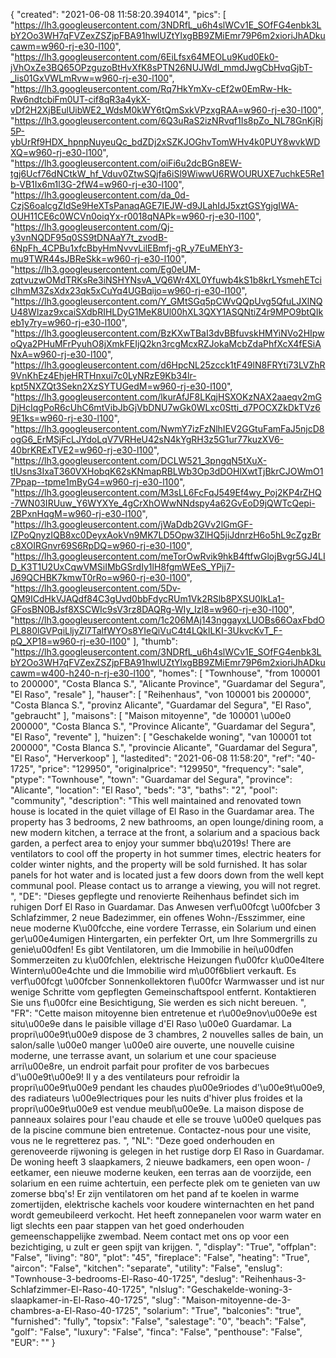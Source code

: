 {
"created": "2021-06-08 11:58:20.394014",
"pics": [
"https://lh3.googleusercontent.com/3NDRfL_u6h4slWCv1E_SOfFG4enbk3LbY2Oo3WH7qFVZexZSZjpFBA91hwlUZtYlxgBB9ZMiEmr79P6m2xioriJhADkucawm=w960-rj-e30-l100",
"https://lh3.googleusercontent.com/6EiLfsx64MEOLu9Kud0Ek0-jVhOxZe3BQ65OPzguzoBtHvXfK8sPTN26NUJWdI_mmdJwgCbHvqGjbT-_lis01GxVWLmRvw=w960-rj-e30-l100",
"https://lh3.googleusercontent.com/Rq7HkYmXv-cEf2w0EmRw-Hk-Rw6ndtcbiFm0UT-cif8qR3a4ykX-vDf2H2XjBEulUibWE2_WdsM0kWY6tQmSxkVPzxgRAA=w960-rj-e30-l100",
"https://lh3.googleusercontent.com/6Q3uRaS2izNRvqf1Is8pZo_NL78GnKjRj5P-ybUrRf9HDX_hpnpNuyeuQc_bdZDj2xSZKJOGhvTomWHv4k0PUY8wvkWDXQ=w960-rj-e30-l100",
"https://lh3.googleusercontent.com/oiFi6u2dcBGn8EW-tgj6Ucf76dNCtkW_hf_Vduv0ZtwSQjfa6iSl9WiwwU6RWOURUXE7uchkE5Re1b-VB1Ix6m1l3G-2fW4=w960-rj-e30-l100",
"https://lh3.googleusercontent.com/da_0d-CzjS6oalcgZIdSe9HeXTsPanaqAGE7IEJW-d9JLahIdJ5xztGSYgjgIWA-OUH11CE6c0WCVn0oiqYx-r0018qNAPk=w960-rj-e30-l100",
"https://lh3.googleusercontent.com/Qj-y3vnNQDF95q0SS9tDNAaY7t_zvodB-6NpFh_4CPBu1xfcBbyHmNvvvLilEBmfj-gR_y7EuMEhY3-mu9TWR44sJBReSkk=w960-rj-e30-l100",
"https://lh3.googleusercontent.com/Eg0eUM-zqtvuzwOMdTRKsRe3iNSHYNsvA_VQ6Wr4XL0Yfuwb4kS1b8krLYsmehETciclhmM3ZsXdx23qk5xCuYq4UGBqijo=w960-rj-e30-l100",
"https://lh3.googleusercontent.com/Y_GMtSGq5pCWvQQpUvg5QfuLJXlNQU48Wlzaz9xcaiSXdbRIHLDyG1MeK8Ul00hXL3QXY1ASQNtiZ4r9MPO9btQIkeb1y7ry=w960-rj-e30-l100",
"https://lh3.googleusercontent.com/BzKXwTBaI3dvBBfuvskHMYiNVo2HIpwoQya2PHuMFrPyuhO8jXmkFEIjQ2kn3rcgMcxRZJokaMcbZdaPhfXcX4fESiANxA=w960-rj-e30-l100",
"https://lh3.googleusercontent.com/d6HpcNL25zcck1tF49lN8FRYti73LVZhR9VnKhEz4EhjeHRTHnxui7c0LyNRzE9Kb34lr-kpt5NXZQt3Sekn2XzSYTUGedM=w960-rj-e30-l100",
"https://lh3.googleusercontent.com/lkurAfJF8LKqjHSXOKzNAX2aaeqv2mGDjHcIqgPoR6cUhC6mtVibJbGjVbDNU7wGk0WLxc0Stti_d7POCXZkDkTVz69E1ks=w960-rj-e30-l100",
"https://lh3.googleusercontent.com/NwmY7izFzNlhIEV2GGtuFamFaJ5njcD8ogG6_ErMSjFcLJYdoLqV7VRHeU42sN4kYgRH3z5G1ur77kuzXV6-40brKRExTVE2=w960-rj-e30-l100",
"https://lh3.googleusercontent.com/DCLW521_3pngqN5tXuX-tIUsns3IxaT360VXHobqK62sKNmapRBLWb3Op3dDOHlXwtTjBkrCJOWmO17Ppap--tpme1mByG4=w960-rj-e30-l100",
"https://lh3.googleusercontent.com/M3sLL6FcFqJ549Ef4wy_Poj2KP4rZHQ-7WN03IRUuw_Y6WYXYe_4gCrXhOWwNNdspy4a62GvEoD9jQWTcQepi-2BPxnHqgM=w960-rj-e30-l100",
"https://lh3.googleusercontent.com/jWaDdb2GVv2lGmGF-IZPoQnyzIQB8xc0DeyxAokVn9MK7LD5Opw3ZlHQ5jiJdnrzH6o5hL9cZgzBrc8XOIRGnvr69S6RpDQ=w960-rj-e30-l100",
"https://lh3.googleusercontent.com/meTorOwRvik9hkB4ftfwGlojBvgr5GJ4LID_K3T1U2UxCqwVMSiIMbGSrdIy1lH8fgmWEeS_YPjj7-J69QCHBK7kmwT0rRo=w960-rj-e30-l100",
"https://lh3.googleusercontent.com/5Dv-QM9ICdHkVJAQdf84C3gUvd0bbFdycRUm1Vk2RSlb8PXSU0IkLa1-GFosBN0BJsf8XSCWIc9sV3rz8DAQRg-WIy_Izl8=w960-rj-e30-l100",
"https://lh3.googleusercontent.com/1c206MAj143nggayxLUOBs66OaxFbdOPL880lGVPqiLljyZl7TalfWYOs8YIeQiVuC4t4LQkILKI-3UkvcKvT_F-pQ_XP18=w960-rj-e30-l100"
],
"thumb": "https://lh3.googleusercontent.com/3NDRfL_u6h4slWCv1E_SOfFG4enbk3LbY2Oo3WH7qFVZexZSZjpFBA91hwlUZtYlxgBB9ZMiEmr79P6m2xioriJhADkucawm=w400-h240-n-rj-e30-l100",
"homes": [
"Townhouse",
"from 100001 to 200000",
"Costa Blanca S.",
"Alicante Province",
"Guardamar del Segura",
"El Raso",
"resale"
],
"hauser": [
"Reihenhaus",
"von 100001 bis 200000",
"Costa Blanca S.",
"provinz Alicante",
"Guardamar del Segura",
"El Raso",
"gebraucht"
],
"maisons": [
"Maison mitoyenne",
"de 100001 \u00e0 200000",
"Costa Blanca S.",
"Province Alicante",
"Guardamar del Segura",
"El Raso",
"revente"
],
"huizen": [
"Geschakelde woning",
"van 100001 tot 200000",
"Costa Blanca S.",
"provincie Alicante",
"Guardamar del Segura",
"El Raso",
"Herverkoop"
],
"lastedited": "2021-06-08 11:58:20",
"ref": "40-1725",
"price": "129950",
"originalprice": "129950",
"frequency": "sale",
"ptype": "Townhouse",
"town": "Guardamar del Segura",
"province": "Alicante",
"location": "El Raso",
"beds": "3",
"baths": "2",
"pool": "community",
"description": "This well maintained and renovated town house is located in the quiet village of El Raso in the Guardamar area. The property has 3 bedrooms, 2 new bathrooms, an open lounge/dining room, a new modern kitchen, a terrace at the front, a solarium and a spacious back garden, a perfect area to enjoy your summer bbq\u2019s! There are ventilators to cool off the property in hot summer times, electric heaters for colder winter nights, and the property will be sold furnished. It has solar panels for hot water and is located just a few doors down from the well kept communal pool. Please contact us to arrange a viewing, you will not regret.  ",
"DE": "Dieses gepflegte und renovierte Reihenhaus befindet sich im ruhigen Dorf El Raso in Guardamar. Das Anwesen verf\u00fcgt \u00fcber 3 Schlafzimmer, 2 neue Badezimmer, ein offenes Wohn-/Esszimmer, eine neue moderne K\u00fcche, eine vordere Terrasse, ein Solarium und einen ger\u00e4umigen Hintergarten, ein perfekter Ort, um Ihre Sommergrills zu genie\u00dfen! Es gibt Ventilatoren, um die Immobilie in hei\u00dfen Sommerzeiten zu k\u00fchlen, elektrische Heizungen f\u00fcr k\u00e4ltere Wintern\u00e4chte und die Immobilie wird m\u00f6bliert verkauft. Es verf\u00fcgt \u00fcber Sonnenkollektoren f\u00fcr Warmwasser und ist nur wenige Schritte vom gepflegten Gemeinschaftspool entfernt. Kontaktieren Sie uns f\u00fcr eine Besichtigung, Sie werden es sich nicht bereuen. ",
"FR": "Cette maison mitoyenne bien entretenue et r\u00e9nov\u00e9e est situ\u00e9e dans le paisible village d'El Raso \u00e0 Guardamar. La propri\u00e9t\u00e9 dispose de 3 chambres, 2 nouvelles salles de bain, un salon/salle \u00e0 manger \u00e0 aire ouverte, une nouvelle cuisine moderne, une terrasse avant, un solarium et une cour spacieuse arri\u00e8re, un endroit parfait pour profiter de vos barbecues d'\u00e9t\u00e9! Il y a des ventilateurs pour refroidir la propri\u00e9t\u00e9 pendant les chaudes p\u00e9riodes d'\u00e9t\u00e9, des radiateurs \u00e9lectriques pour les nuits d'hiver plus froides et la propri\u00e9t\u00e9 est vendue meubl\u00e9e. La maison dispose de panneaux solaires pour l'eau chaude et elle se trouve \u00e0 quelques pas de la piscine commune bien entretenue. Contactez-nous pour une visite, vous ne le regretterez pas. ",
"NL": "Deze goed onderhouden en gerenoveerde rijwoning is gelegen in het rustige dorp El Raso in Guardamar. De woning heeft 3 slaapkamers, 2 nieuwe badkamers, een open woon- / eetkamer, een nieuwe moderne keuken, een terras aan de voorzijde, een solarium en een ruime achtertuin, een perfecte plek om te genieten van uw zomerse bbq's! Er zijn ventilatoren om het pand af te koelen in warme zomertijden, elektrische kachels voor koudere winternachten en het pand wordt gemeubileerd verkocht. Het heeft zonnepanelen voor warm water en ligt slechts een paar stappen van het goed onderhouden gemeenschappelijke zwembad. Neem contact met ons op voor een bezichtiging, u zult er geen spijt van krijgen. ",
"display": "True",
"offplan": "False",
"living": "80",
"plot": "45",
"fireplace": "False",
"heating": "True",
"aircon": "False",
"kitchen": "separate",
"utility": "False",
"enslug": "Townhouse-3-bedrooms-El-Raso-40-1725",
"deslug": "Reihenhaus-3-Schlafzimmer-El-Raso-40-1725",
"nlslug": "Geschakelde-woning-3-slaapkamer-in-El-Raso-40-1725",
"slug": "Maison-mitoyenne-de-3-chambres-a-El-Raso-40-1725",
"solarium": "True",
"balconies": "true",
"furnished": "fully",
"topsix": "False",
"salestage": "0",
"beach": "False",
"golf": "False",
"luxury": "False",
"finca": "False",
"penthouse": "False",
"EUR": ""
}